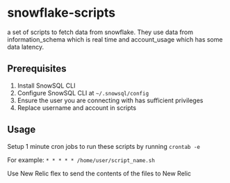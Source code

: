 # snowflake-scripts
a set of scripts to fetch data from snowflake. They use data from information_schema which is real time and account_usage which has some data latency.

## Prerequisites
1. Install SnowSQL CLI
2. Configure SnowSQL CLI at `~/.snowsql/config`
3. Ensure the user you are connecting with has sufficient privileges
4. Replace username and account in scripts

## Usage
Setup 1 minute cron jobs to run these scripts by running `crontab -e`

For example:
`* * * * * /home/user/script_name.sh`

Use New Relic flex to send the contents of the files to New Relic